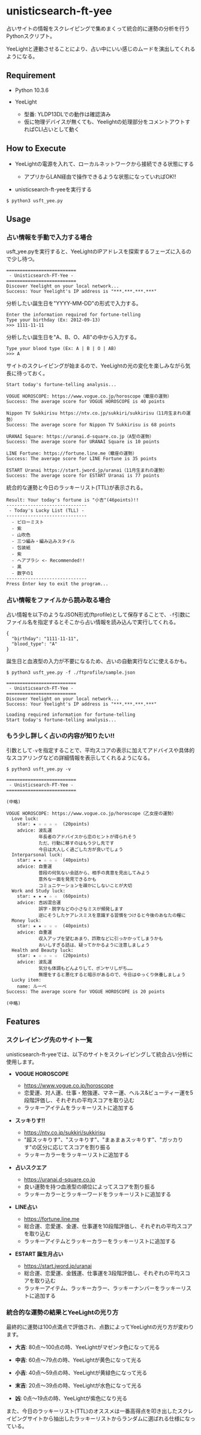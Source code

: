 # unisticsearch-ft-yee

占いサイトの情報をスクレイピングで集めまくって統合的に運勢の分析を行うPythonスクリプト。

YeeLightと連動させることにより、占い中にいい感じのムードを演出してくれるようになる。

## Requirement

- Python 10.3.6
- YeeLight 

  - 型番: YLDP13DLでの動作は確認済み
  - 仮に物理デバイスが無くても、Yeelightの処理部分をコメントアウトすればCLI占いとして動く

## How to Execute

- YeeLightの電源を入れて、ローカルネットワークから接続できる状態にする

  - アプリからLAN経由で操作できるような状態になっていればOK!!

- unisticsearch-ft-yeeを実行する

```
$ python3 usft_yee.py
```

## Usage

### 占い情報を手動で入力する場合

usft_yee.pyを実行すると、YeeLightのIPアドレスを探索するフェーズに入るので少し待つ。

```
==========================
 - Unisticsearch-FT-Yee -
==========================
Discover Yeelight on your local network...
Success: Your Yeelight's IP address is "***.***.***.***"
```

分析したい誕生日を"YYYY-MM-DD"の形式で入力する。

```
Enter the information required for fortune-telling
Type your birthday (Ex: 2012-09-13)
>>> 1111-11-11
```

分析したい誕生日を"A、B、O、AB"の中から入力する。

```
Type your blood type (Ex: A | B | O | AB)
>>> A
```

サイトのスクレイピングが始まるので、YeeLightの光の変化を楽しみながら気長に待っておく。

```
Start today's fortune-telling analysis...

VOGUE HOROSCOPE: https://www.vogue.co.jp/horoscope（蠍座の運勢）
Success: The average score for VOGUE HOROSCOPE is 40 points

Nippon TV Sukkirisu https://ntv.co.jp/sukkiri/sukkirisu（11月生まれの運勢）
Success: The average score for Nippon TV Sukkirisu is 68 points

URANAI Square: https://uranai.d-square.co.jp（A型の運勢）
Success: The average score for URANAI Square is 10 points

LINE Fortune: https://fortune.line.me（蠍座の運勢）
Success: The average score for LINE Fortune is 35 points

ESTART Uranai https://start.jword.jp/uranai（11月生まれの運勢）
Success: The average score for ESTART Uranai is 77 points
```

統合的な運勢と今日のラッキーリスト(TTL)が表示される。

```
Result: Your today's fortune is "小吉"(46points)!!
------------------------------
 - Today's Lucky List (TLL) -
------------------------------
  - ピローミスト
  - 紫
  - 山吹色
  - 三つ編み・編み込みスタイル
  - 包装紙
  - 紫
  - ヘアブラシ <- Recommended!!
  - 黒
  - 数字の1
------------------------------
Press Enter key to exit the program...
```

### 占い情報をファイルから読み取る場合

占い情報を以下のようなJSON形式(ftprofile)として保存することで、`-f`引数にファイル名を指定するとそこから占い情報を読み込んで実行してくれる。

```
{
  "birthday": "1111-11-11",
  "blood_type": "A"
}
```

誕生日と血液型の入力が不要になるため、占いの自動実行などに使えるかも。

```
$ python3 usft_yee.py -f ./ftprofile/sample.json

==========================
 - Unisticsearch-FT-Yee -
==========================
Discover Yeelight on your local network...
Success: Your Yeelight's IP address is "***.***.***.***"

Loading required information for fortune-telling
Start today's fortune-telling analysis...
```

### もう少し詳しく占いの内容が知りたい!!

引数として`-v`を指定することで、平均スコアの表示に加えてアドバイスや具体的なスコアリングなどの詳細情報を表示してくれるようになる。

```
$ python3 usft_yee.py -v

==========================
 - Unisticsearch-FT-Yee -
==========================

(中略)

VOGUE HOROSCOPE: https://www.vogue.co.jp/horoscope（乙女座の運勢）
  Love luck:
    star: ★ ☆ ☆ ☆ ☆  (20points)
    advice: 波乱運
            年長者のアドバイスから恋のヒントが得られそう
            ただ、行動に移すのはもう少し先です
            今日は大人しく過ごした方が良いでしょう
  Interparsonal luck:
    star: ★ ★ ☆ ☆ ☆  (40points)
    advice: 自重運
            普段の何気ない会話から、相手の真意を見出してみよう
            意外な一面を発見できるかも
            コミュニケーションを疎かにしないことが大切
  Work and Study luck:
    star: ★ ★ ★ ☆ ☆  (60points)
    advice: 吉凶混合運
            誤字・脱字などの小さなミスが頻発します
            逆にそうしたケアレスミスを意識する習慣をつけると今後のあなたの糧に
  Money luck:
    star: ★ ★ ☆ ☆ ☆  (40points)
    advice: 自重運
            収入アップを望むあまり、詐欺などに引っかかってしまうかも
            おいしすぎる話は、疑ってかかるように注意しましょう
  Health and Beauty luck:
    star: ★ ☆ ☆ ☆ ☆  (20points)
    advice: 波乱運
            気分も体調もどんよりして、ボンヤリしがち……
            無理をすると悪化すると暗示があるので、今日はゆっくり休養しましょう
  Lucky item:
    name: ルーペ
Success: The average score for VOGUE HOROSCOPE is 20 points

(中略)
```

## Features

### スクレイピング先のサイト一覧

unisticsearch-ft-yeeでは、以下のサイトをスクレイピングして統合占い分析に使用します。

- **VOGUE HOROSCOPE**
  - https://www.vogue.co.jp/horoscope
  - 恋愛運、対人運、仕事・勉強運、マネー運、ヘルス&ビューティー運を5段階評価し、それぞれの平均スコアを取り込む
  - ラッキーアイテムをラッキーリストに追加する

- **スッキりす!!**
  - https://ntv.co.jp/sukkiri/sukkirisu
  - "超スッキりす"、"スッキりす"、"まぁまぁスッキりす"、"ガッカりす"の区分に応じてスコアを割り振る
  - ラッキーカラーをラッキーリストに追加する

- **占いスクエア**
  - https://uranai.d-square.co.jp
  - 良い運勢を持つ血液型の順位によってスコアを割り振る
  - ラッキーカラーとラッキーワードをラッキーリストに追加する

- **LINE占い**
  - https://fortune.line.me
  - 総合運、恋愛運、金運、仕事運を10段階評価し、それぞれの平均スコアを取り込む
  - ラッキーアイテムとラッキーカラーをラッキーリストに追加する

- **ESTART 誕生月占い**
  - https://start.jword.jp/uranai
  - 総合運、恋愛運、金銭運、仕事運を3段階評価し、それぞれの平均スコアを取り込む
  - ラッキーアイテム、ラッキーカラー、ラッキーナンバーをラッキーリストに追加する

### 統合的な運勢の結果とYeeLightの光り方

最終的に運勢は100点満点で評価され、点数によってYeeLightの光り方が変わります。

- **大吉**: 80点〜100点の時、YeeLightがマゼンタ色になって光る

- **中吉**: 60点〜79点の時、YeeLightが黄色になって光る

- **小吉**: 40点〜59点の時、YeeLightが黄緑色になって光る

- **末吉**: 20点〜39点の時、YeeLightが水色になって光る

- **凶**: 0点〜19点の時、YeeLightが紫色になり光る

また、今日のラッキーリスト(TTL)のオススメは一番高得点を叩き出したスクレイピングサイトから抽出したラッキーリストからランダムに選ばれる仕様になっている。